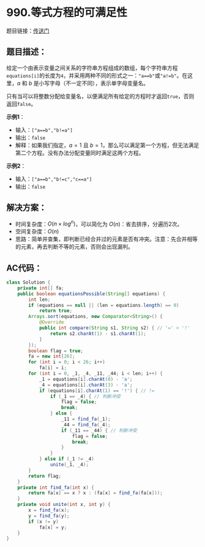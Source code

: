 # 990.等式方程的可满足性
题目链接：[传送门](https://leetcode-cn.com/problems/satisfiability-of-equality-equations/)

## 题目描述：
给定一个由表示变量之间关系的字符串方程组成的数组，每个字符串方程`equations[i]`的长度为`4`，并采用两种不同的形式之一：`"a==b"`或`"a!=b"`。在这里，$a$ 和 $b$ 是小写字母（不一定不同），表示单字母变量名。

只有当可以将整数分配给变量名，以便满足所有给定的方程时才返回`true`，否则返回`false`。 

**示例1**：

- 输入：`["a==b","b!=a"]`
- 输出：`false`
- 解释：如果我们指定，$a = 1$ 且 $b = 1$，那么可以满足第一个方程，但无法满足第二个方程。没有办法分配变量同时满足这两个方程。

**示例2**：

- 输入：`["a==b","b!=c","c==a"]`
- 输出：`false`

## 解决方案：
- 时间复杂度：$O(n × log^n)$，可以简化为 $O(n)$：省去排序，分遍历2次。
- 空间复杂度：$O(n)$
- 思路：简单并查集，即判断已经合并过的元素是否有冲突。注意：先合并相等的元素，再去判断不等的元素，否则会出现漏判。

## AC代码：
```java
class Solution {
	private int[] fa;
	public boolean equationsPossible(String[] equations) {
		int len;
		if (equations == null || (len = equations.length) == 0)
			return true;
		Arrays.sort(equations, new Comparator<String>() {
			@Override
			public int compare(String s1, String s2) { // '=' > '!'
				return s2.charAt(1) - s1.charAt(1);
			}
		});
		boolean flag = true;
		fa = new int[26];
		for (int i = 0; i < 26; i++)
			fa[i] = i;
		for (int i = 0, _1, _4, _11, _44; i < len; i++) {
			_1 = equations[i].charAt(0) - 'a';
			_4 = equations[i].charAt(3) - 'a';
			if (equations[i].charAt(1) == '!') { // !=
				if (_1 == _4) { // 判断冲突
					flag = false;
					break;
				} else {
					_11 = find_fa(_1);
					_44 = find_fa(_4);
					if (_11 == _44) { // 判断冲突
						flag = false;
						break;
					}
				}
			} else if (_1 != _4) 
				unite(_1, _4);
		}
		return flag;
	}
	private int find_fa(int x) {
		return fa[x] == x ? x : (fa[x] = find_fa(fa[x]));
	}
	private void unite(int x, int y) {
		x = find_fa(x);
		y = find_fa(y);
		if (x != y)
			fa[x] = y;
	}
}
```